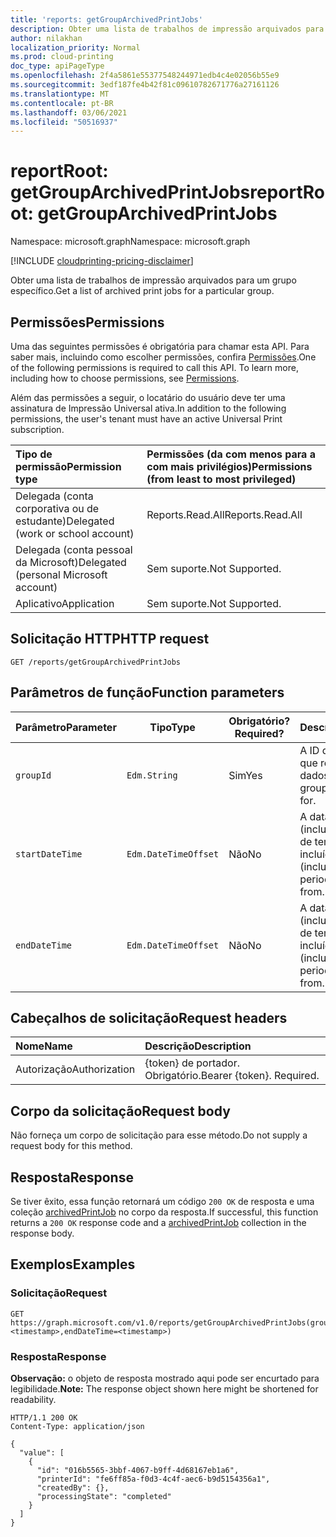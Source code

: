 ```yaml
---
title: 'reports: getGroupArchivedPrintJobs'
description: Obter uma lista de trabalhos de impressão arquivados para um grupo específico.
author: nilakhan
localization_priority: Normal
ms.prod: cloud-printing
doc_type: apiPageType
ms.openlocfilehash: 2f4a5861e55377548244971edb4c4e02056b55e9
ms.sourcegitcommit: 3edf187fe4b42f81c09610782671776a27161126
ms.translationtype: MT
ms.contentlocale: pt-BR
ms.lasthandoff: 03/06/2021
ms.locfileid: "50516937"
---
```

# <a name="reportroot-getgrouparchivedprintjobs"></a><span data-ttu-id="2606a-103">reportRoot: getGroupArchivedPrintJobs</span><span class="sxs-lookup"><span data-stu-id="2606a-103">reportRoot: getGroupArchivedPrintJobs</span></span>
<span data-ttu-id="2606a-104">Namespace: microsoft.graph</span><span class="sxs-lookup"><span data-stu-id="2606a-104">Namespace: microsoft.graph</span></span>

[!INCLUDE [cloudprinting-pricing-disclaimer](../../includes/cloudprinting-pricing-disclaimer.md)]

<span data-ttu-id="2606a-105">Obter uma lista de trabalhos de impressão arquivados para um grupo específico.</span><span class="sxs-lookup"><span data-stu-id="2606a-105">Get a list of archived print jobs for a particular group.</span></span>

## <a name="permissions"></a><span data-ttu-id="2606a-106">Permissões</span><span class="sxs-lookup"><span data-stu-id="2606a-106">Permissions</span></span>
<span data-ttu-id="2606a-p101">Uma das seguintes permissões é obrigatória para chamar esta API. Para saber mais, incluindo como escolher permissões, confira [Permissões](/graph/permissions-reference).</span><span class="sxs-lookup"><span data-stu-id="2606a-p101">One of the following permissions is required to call this API. To learn more, including how to choose permissions, see [Permissions](/graph/permissions-reference).</span></span>

<span data-ttu-id="2606a-109">Além das permissões a seguir, o locatário do usuário deve ter uma assinatura de Impressão Universal ativa.</span><span class="sxs-lookup"><span data-stu-id="2606a-109">In addition to the following permissions, the user's tenant must have an active Universal Print subscription.</span></span>

|<span data-ttu-id="2606a-110">Tipo de permissão</span><span class="sxs-lookup"><span data-stu-id="2606a-110">Permission type</span></span> | <span data-ttu-id="2606a-111">Permissões (da com menos para a com mais privilégios)</span><span class="sxs-lookup"><span data-stu-id="2606a-111">Permissions (from least to most privileged)</span></span> |
|:---------------|:--------------------------------------------|
|<span data-ttu-id="2606a-112">Delegada (conta corporativa ou de estudante)</span><span class="sxs-lookup"><span data-stu-id="2606a-112">Delegated (work or school account)</span></span>| <span data-ttu-id="2606a-113">Reports.Read.All</span><span class="sxs-lookup"><span data-stu-id="2606a-113">Reports.Read.All</span></span> |
|<span data-ttu-id="2606a-114">Delegada (conta pessoal da Microsoft)</span><span class="sxs-lookup"><span data-stu-id="2606a-114">Delegated (personal Microsoft account)</span></span>|<span data-ttu-id="2606a-115">Sem suporte.</span><span class="sxs-lookup"><span data-stu-id="2606a-115">Not Supported.</span></span>|
|<span data-ttu-id="2606a-116">Aplicativo</span><span class="sxs-lookup"><span data-stu-id="2606a-116">Application</span></span>|<span data-ttu-id="2606a-117">Sem suporte.</span><span class="sxs-lookup"><span data-stu-id="2606a-117">Not Supported.</span></span>|

## <a name="http-request"></a><span data-ttu-id="2606a-118">Solicitação HTTP</span><span class="sxs-lookup"><span data-stu-id="2606a-118">HTTP request</span></span>

<!-- {
  "blockType": "ignored"
}
-->
``` http
GET /reports/getGroupArchivedPrintJobs
```

## <a name="function-parameters"></a><span data-ttu-id="2606a-119">Parâmetros de função</span><span class="sxs-lookup"><span data-stu-id="2606a-119">Function parameters</span></span>

| <span data-ttu-id="2606a-120">Parâmetro</span><span class="sxs-lookup"><span data-stu-id="2606a-120">Parameter</span></span>     | <span data-ttu-id="2606a-121">Tipo</span><span class="sxs-lookup"><span data-stu-id="2606a-121">Type</span></span>                 | <span data-ttu-id="2606a-122">Obrigatório?</span><span class="sxs-lookup"><span data-stu-id="2606a-122">Required?</span></span> | <span data-ttu-id="2606a-123">Descrição</span><span class="sxs-lookup"><span data-stu-id="2606a-123">Description</span></span>                                                          |
|---------------|----------------------|-----------|----------------------------------------------------------------------|
| `groupId`     | `Edm.String`         | <span data-ttu-id="2606a-124">Sim</span><span class="sxs-lookup"><span data-stu-id="2606a-124">Yes</span></span>       | <span data-ttu-id="2606a-125">A ID do grupo para o que retornar dados.</span><span class="sxs-lookup"><span data-stu-id="2606a-125">The ID of the group to return data for.</span></span>                              |
| `startDateTime` | `Edm.DateTimeOffset` | <span data-ttu-id="2606a-126">Não</span><span class="sxs-lookup"><span data-stu-id="2606a-126">No</span></span>        | <span data-ttu-id="2606a-127">A data de início (inclusive) do período de tempo a ser incluído.</span><span class="sxs-lookup"><span data-stu-id="2606a-127">The start date (inclusive) for the time period to include data from.</span></span> |
| `endDateTime`   | `Edm.DateTimeOffset` | <span data-ttu-id="2606a-128">Não</span><span class="sxs-lookup"><span data-stu-id="2606a-128">No</span></span>        | <span data-ttu-id="2606a-129">A data de término (inclusive) do período de tempo a ser incluído.</span><span class="sxs-lookup"><span data-stu-id="2606a-129">The end date (inclusive) for the time period to include data from.</span></span>   |

## <a name="request-headers"></a><span data-ttu-id="2606a-130">Cabeçalhos de solicitação</span><span class="sxs-lookup"><span data-stu-id="2606a-130">Request headers</span></span>
|<span data-ttu-id="2606a-131">Nome</span><span class="sxs-lookup"><span data-stu-id="2606a-131">Name</span></span>|<span data-ttu-id="2606a-132">Descrição</span><span class="sxs-lookup"><span data-stu-id="2606a-132">Description</span></span>|
|:---|:---|
|<span data-ttu-id="2606a-133">Autorização</span><span class="sxs-lookup"><span data-stu-id="2606a-133">Authorization</span></span>|<span data-ttu-id="2606a-p102">{token} de portador. Obrigatório.</span><span class="sxs-lookup"><span data-stu-id="2606a-p102">Bearer {token}. Required.</span></span>|

## <a name="request-body"></a><span data-ttu-id="2606a-136">Corpo da solicitação</span><span class="sxs-lookup"><span data-stu-id="2606a-136">Request body</span></span>
<span data-ttu-id="2606a-137">Não forneça um corpo de solicitação para esse método.</span><span class="sxs-lookup"><span data-stu-id="2606a-137">Do not supply a request body for this method.</span></span>

## <a name="response"></a><span data-ttu-id="2606a-138">Resposta</span><span class="sxs-lookup"><span data-stu-id="2606a-138">Response</span></span>

<span data-ttu-id="2606a-139">Se tiver êxito, essa função retornará um código `200 OK` de resposta e uma coleção [archivedPrintJob](../resources/archivedprintjob.md) no corpo da resposta.</span><span class="sxs-lookup"><span data-stu-id="2606a-139">If successful, this function returns a `200 OK` response code and a [archivedPrintJob](../resources/archivedprintjob.md) collection in the response body.</span></span>

## <a name="examples"></a><span data-ttu-id="2606a-140">Exemplos</span><span class="sxs-lookup"><span data-stu-id="2606a-140">Examples</span></span>

### <a name="request"></a><span data-ttu-id="2606a-141">Solicitação</span><span class="sxs-lookup"><span data-stu-id="2606a-141">Request</span></span>
<!-- {
  "blockType": "request",
  "name": "reports_getgrouparchivedprintjobs"
}
-->
``` http
GET https://graph.microsoft.com/v1.0/reports/getGroupArchivedPrintJobs(groupId='{id}',startDateTime=<timestamp>,endDateTime=<timestamp>)
```

### <a name="response"></a><span data-ttu-id="2606a-142">Resposta</span><span class="sxs-lookup"><span data-stu-id="2606a-142">Response</span></span>
<span data-ttu-id="2606a-143">**Observação:** o objeto de resposta mostrado aqui pode ser encurtado para legibilidade.</span><span class="sxs-lookup"><span data-stu-id="2606a-143">**Note:** The response object shown here might be shortened for readability.</span></span>
<!-- {
  "blockType": "response",
  "truncated": true,
  "@odata.type": "Collection(microsoft.graph.archivedPrintJob)"
}
-->
``` http
HTTP/1.1 200 OK
Content-Type: application/json

{
  "value": [
    {
      "id": "016b5565-3bbf-4067-b9ff-4d68167eb1a6",
      "printerId": "fe6ff85a-f0d3-4c4f-aec6-b9d5154356a1",
      "createdBy": {},
      "processingState": "completed"
    }
  ]
}
```

